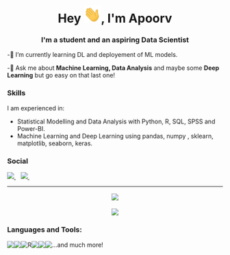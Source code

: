 
<h1 align="center">Hey <img src="Hi.gif" width="40px" />, I'm Apoorv</h1>
<h3 align="center">I'm a student and an aspiring Data Scientist </h3>

-🌱 I’m currently learning DL and deployement of ML models.

-💬 Ask me about **Machine Learning, Data Analysis** and maybe some **Deep Learning** but go easy on that last one!

### Skills
I am experienced in:
- Statistical Modelling and Data Analysis with Python, R, SQL, SPSS and Power-BI.
- Machine Learning and Deep Learning using pandas, numpy , sklearn, matplotlib, seaborn, keras.

 ### Social
  
  <a href="https://www.linkedin.com/in/apoorv-aggarwal-2902/">
    <img src="https://img.shields.io/badge/linkedin-%230077B5.svg?&style=for-the-badge&logo=linkedin&logoColor=white" />
  </a>&nbsp;&nbsp;
  
  <a href="https://www.kaggle.com/apoorvaggarwal29">
    <img src="https://img.shields.io/badge/kaggle-%23E4405F.svg?&style=for-the-badge&logo=kaggle&logoColor=white" />        
  </a>&nbsp;&nbsp;
  
  <hr />
<div align="center">
  <img align="center" src="https://github-readme-stats-kappa-sandy.vercel.app/api?username=apoorv2902&show_icons=true&theme=radical&hide_border=true">
  <br/>
    <br />
  <img align="center" src="https://github-readme-stats-kappa-sandy.vercel.app/api/top-langs?username=apoorv2902&layout=compact&show_icons=true&theme=radical&hide_border=true" />
</div>

### Languages and Tools:

<!-- Python -->
<img align="left" src="https://img.shields.io/badge/Python-3776AB?style=for-the-badge&logo=python&logoColor=white" />        

<!-- Excel -->
<img align="left" src="https://img.shields.io/badge/Microsoft Excel-3776AB?style=for-the-badge&logo=Microsoft Excel&logoColor=white" />      

<!-- R -->
<img align="left" alt="R" src="https://img.shields.io/badge/r-%23276DC3.svg?&style=for-the-badge&logo=r&logoColor=white"/>

<!-- Tensorflow -->
<img align="left" src="https://img.shields.io/badge/TensorFlow-FF6F00?style=for-the-badge&logo=TensorFlow&logoColor=white" />        

<!-- SPSS -->
<img align="left" src="https://img.shields.io/badge/SPSS-FF6F00?style=for-the-badge&logo=SPSS&logoColor=white" />  

<!--  SQL -->
<img align="left" src="https://img.shields.io/badge/MySQL-00000F?style=for-the-badge&logo=mysql&logoColor=white" />        

...and much more!
